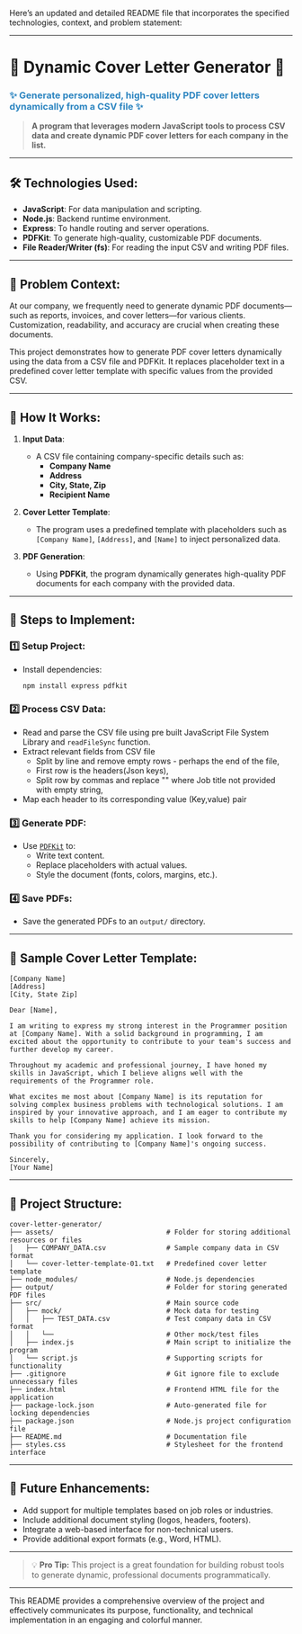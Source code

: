 Here’s an updated and detailed README file that incorporates the specified technologies, context, and problem statement:

---

# 🌟 **Dynamic Cover Letter Generator** 🌟

<h3 style="color: #2E86C1;"><strong>✨ Generate personalized, high-quality PDF cover letters dynamically from a CSV file ✨</strong></h3>

> **A program that leverages modern JavaScript tools to process CSV data and create dynamic PDF cover letters for each company in the list.**

---

## 🛠️ **Technologies Used:**

- **JavaScript**: For data manipulation and scripting.
- **Node.js**: Backend runtime environment.
- **Express**: To handle routing and server operations.
- **PDFKit**: To generate high-quality, customizable PDF documents.
- **File Reader/Writer (fs)**: For reading the input CSV and writing PDF files.

---

## 🧐 **Problem Context**:

At our company, we frequently need to generate dynamic PDF documents—such as reports, invoices, and cover letters—for various clients. Customization, readability, and accuracy are crucial when creating these documents.

This project demonstrates how to generate PDF cover letters dynamically using the data from a CSV file and PDFKit. It replaces placeholder text in a predefined cover letter template with specific values from the provided CSV.

---

## 🚀 **How It Works**:

1. **Input Data**:

   - A CSV file containing company-specific details such as:
     - **Company Name**
     - **Address**
     - **City, State, Zip**
     - **Recipient Name**

2. **Cover Letter Template**:

   - The program uses a predefined template with placeholders such as `[Company Name]`, `[Address]`, and `[Name]` to inject personalized data.

3. **PDF Generation**:
   - Using **PDFKit**, the program dynamically generates high-quality PDF documents for each company with the provided data.

---

## 📑 **Steps to Implement**:

### 1️⃣ **Setup Project**:

- Install dependencies:
  ```bash
  npm install express pdfkit
  ```

### 2️⃣ **Process CSV Data**:

- Read and parse the CSV file using pre built JavaScript File System Library and `readFileSync` function.
- Extract relevant fields from CSV file
  - Split by line and remove empty rows - perhaps the end of the file,
  - First row is the headers(Json keys),
  - Split row by commas and replace "" where Job title not provided with empty string,
- Map each header to its corresponding value (Key,value) pair

### 3️⃣ **Generate PDF**:

- Use [`PDFKit`](https://pdfkit.org/) to:
  - Write text content.
  - Replace placeholders with actual values.
  - Style the document (fonts, colors, margins, etc.).

### 4️⃣ **Save PDFs**:

- Save the generated PDFs to an `output/` directory.

---

## 📄 **Sample Cover Letter Template**:

```plaintext
[Company Name]
[Address]
[City, State Zip]

Dear [Name],

I am writing to express my strong interest in the Programmer position at [Company Name]. With a solid background in programming, I am excited about the opportunity to contribute to your team's success and further develop my career.

Throughout my academic and professional journey, I have honed my skills in JavaScript, which I believe aligns well with the requirements of the Programmer role.

What excites me most about [Company Name] is its reputation for solving complex business problems with technological solutions. I am inspired by your innovative approach, and I am eager to contribute my skills to help [Company Name] achieve its mission.

Thank you for considering my application. I look forward to the possibility of contributing to [Company Name]'s ongoing success.

Sincerely,
[Your Name]
```

---

## 📂 **Project Structure**:

```plaintext
cover-letter-generator/
├── assets/                            # Folder for storing additional resources or files
│   ├── COMPANY_DATA.csv               # Sample company data in CSV format
│   └── cover-letter-template-01.txt   # Predefined cover letter template
├── node_modules/                      # Node.js dependencies
├── output/                            # Folder for storing generated PDF files
├── src/                               # Main source code
│   ├── mock/                          # Mock data for testing
│   │   ├── TEST_DATA.csv              # Test company data in CSV format
│   │   └──                            # Other mock/test files
│   ├── index.js                       # Main script to initialize the program
│   └── script.js                      # Supporting scripts for functionality
├── .gitignore                         # Git ignore file to exclude unnecessary files
├── index.html                         # Frontend HTML file for the application
├── package-lock.json                  # Auto-generated file for locking dependencies
├── package.json                       # Node.js project configuration file
├── README.md                          # Documentation file
├── styles.css                         # Stylesheet for the frontend interface
```

---

## 🎯 **Future Enhancements**:

- Add support for multiple templates based on job roles or industries.
- Include additional document styling (logos, headers, footers).
- Integrate a web-based interface for non-technical users.
- Provide additional export formats (e.g., Word, HTML).

---

> 💡 **Pro Tip:** This project is a great foundation for building robust tools to generate dynamic, professional documents programmatically.

---

This README provides a comprehensive overview of the project and effectively communicates its purpose, functionality, and technical implementation in an engaging and colorful manner.
